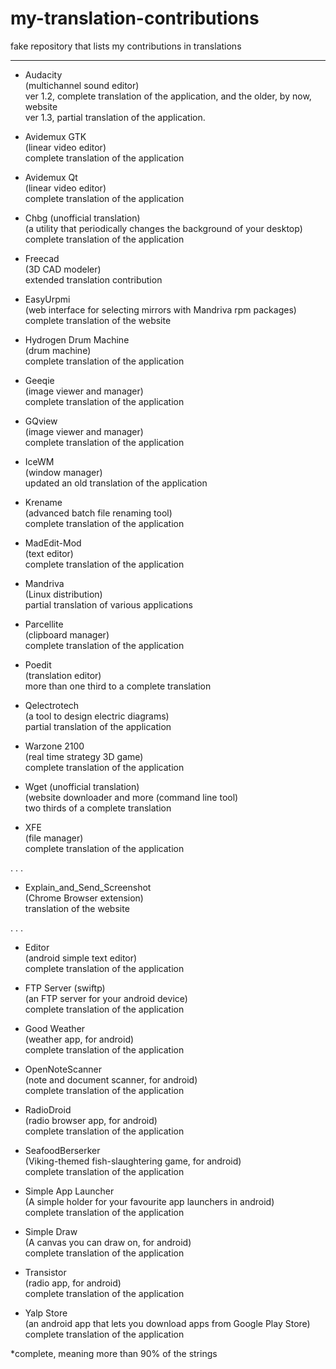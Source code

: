# my-translation-contributions
fake repository that lists my contributions in translations
      
---
      
- Audacity      
      (multichannel sound editor)      
      ver 1.2, complete translation of the application, and the older, by now, website      
      ver 1.3, partial translation of the application.      
      
- Avidemux GTK      
      (linear video editor)      
      complete translation of the application      
      
- Avidemux Qt      
      (linear video editor)      
      complete translation of the application      
      
- Chbg   (unofficial translation)      
      (a utility that periodically changes the background of your desktop)      
      complete translation of the application      
      
- Freecad      
      (3D CAD modeler)      
      extended translation contribution      
      
- EasyUrpmi      
      (web interface for selecting mirrors with Mandriva rpm packages)      
      complete translation of the website      
      
- Hydrogen Drum Machine      
      (drum machine)      
      complete translation of the application      
      
- Geeqie    
      (image viewer and manager)      
      complete translation of the application      
      
- GQview      
      (image viewer and manager)      
      complete translation of the application      
      
- IceWM      
      (window manager)      
      updated an old translation of the application      
      
- Krename      
      (advanced batch file renaming tool)      
      complete translation of the application      
      
- MadEdit-Mod      
      (text editor)      
      complete translation of the application      
      
- Mandriva      
      (Linux distribution)      
      partial translation of various applications      
      
- Parcellite      
      (clipboard manager)      
      complete translation of the application      
      
- Poedit      
      (translation editor)      
      more than one third to a complete translation      
      
- Qelectrotech      
      (a tool to design electric diagrams)      
      partial translation of the application      
      
- Warzone 2100      
      (real time strategy 3D game)      
      complete translation of the application      
      
- Wget   (unofficial translation)      
      (website downloader and more (command line tool)      
      two thirds of a complete translation      
      
- XFE      
      (file manager)      
      complete translation of the application      
      
.
.
.
      
- Explain_and_Send_Screenshot      
      (Chrome Browser extension)      
      translation of the website      
      
.
.
.
      
- Editor      
      (android simple text editor)      
      complete translation of the application      
      
- FTP Server (swiftp)      
      (an FTP server for your android device)      
      complete translation of the application      
      
- Good Weather      
      (weather app, for android)      
      complete translation of the application      
      
- OpenNoteScanner      
      (note and document scanner, for android)      
      complete translation of the application      
      
- RadioDroid      
      (radio browser app, for android)      
      complete translation of the application      
      
- SeafoodBerserker      
      (Viking-themed fish-slaughtering game, for android)      
      complete translation of the application      
      
- Simple App Launcher      
      (A simple holder for your favourite app launchers in android)      
      complete translation of the application      
      
- Simple Draw      
      (A canvas you can draw on, for android)      
      complete translation of the application      
      
- Transistor      
      (radio app, for android)      
      complete translation of the application   
      
- Yalp Store      
      (an android app that lets you download apps from Google Play Store)      
      complete translation of the application      
      
      
      
      
*complete, meaning more than 90% of the strings      
      

